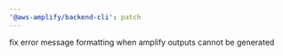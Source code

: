 ```yaml
---
'@aws-amplify/backend-cli': patch
---
```


fix error message formatting when amplify outputs cannot be generated

